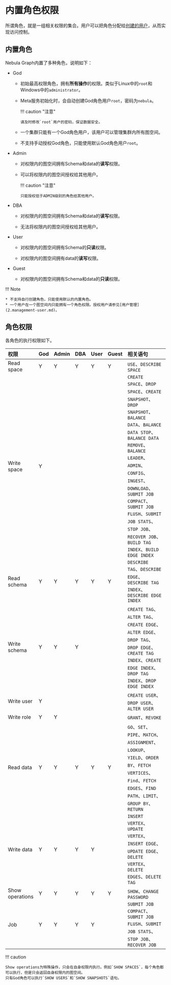 # 内置角色权限

所谓角色，就是一组相关权限的集合。用户可以把角色分配给[创建的用户](2.management-user.md)，从而实现访问控制。

## 内置角色

Nebula Graph内置了多种角色，说明如下：

- God

  - 初始最高权限角色，拥有**所有操作**的权限。类似于Linux中的`root`和Windows中的`administrator`。

  - Meta服务初始化时，会自动创建God角色用户`root`，密码为`nebula`。

    !!! caution "注意"

        请及时修改`root`用户的密码，保证数据安全。

  - 一个集群只能有一个God角色用户，该用户可以管理集群内所有图空间。

  - 不支持手动授权God角色，只能使用默认God角色用户`root`。

- Admin

  - 对权限内的图空间拥有Schema和data的**读写**权限。

  - 可以将权限内的图空间授权给其他用户。

    !!! caution "注意"

        只能授权低于ADMIN级别的角色给其他用户。

- DBA

  - 对权限内的图空间拥有Schema和data的**读写**权限。

  - 无法将权限内的图空间授权给其他用户。

- User

  - 对权限内的图空间拥有Schema的**只读**权限。

  - 对权限内的图空间拥有data的**读写**权限。

- Guest

  - 对权限内的图空间拥有Schema和data的**只读**权限。

!!! Note

    * 不支持自行创建角色，只能使用默认的内置角色。
    * 一个用户在一个图空间内只能拥有一个角色权限。授权用户请参见[用户管理](2.management-user.md)。

## 角色权限
各角色的执行权限如下。

  |权限|God  |Admin|DBA|User|Guest|相关语句|
  |:---|:---|:---|:---|:---|:---|:---|
  |Read space|Y|Y|Y|Y|Y|`USE`、`DESCRIBE SPACE`|
  |Write space|Y|||||`CREATE SPACE`、`DROP SPACE`、`CREATE SNAPSHOT`、`DROP SNAPSHOT`、`BALANCE DATA`、`BALANCE DATA STOP`、`BALANCE DATA REMOVE`、`BALANCE LEADER`、`ADMIN`、`CONFIG`、`INGEST`、`DOWNLOAD`、`SUBMIT JOB COMPACT`、`SUBMIT JOB FLUSH`、`SUBMIT JOB STATS`、`STOP JOB`、`RECOVER JOB`、`BUILD TAG INDEX`、`BUILD EDGE INDEX`|
  |Read schema|Y|Y|Y|Y|Y|`DESCRIBE TAG`、`DESCRIBE EDGE`、`DESCRIBE TAG INDEX`、`DESCRIBE EDGE INDEX`|
  |Write schema|Y|Y|Y|||`CREATE TAG`、`ALTER TAG`、`CREATE EDGE`、`ALTER EDGE`、`DROP TAG`、`DROP EDGE`、`CREATE TAG INDEX`、`CREATE EDGE INDEX`、`DROP TAG INDEX`、`DROP EDGE INDEX`|
  |Write user|Y|||||`CREATE USER`、`DROP USER`、`ALTER USER`|
  |Write role|Y|Y||||`GRANT`、`REVOKE`|
  |Read data|Y|Y|Y|Y|Y|`GO`、`SET`、`PIPE`、`MATCH`、`ASSIGNMENT`、`LOOKUP`、`YIELD`、`ORDER BY`、`FETCH VERTICES`、`Find`、`FETCH EDGES`、`FIND PATH`、`LIMIT`、`GROUP BY`、`RETURN`|
  |Write data|Y|Y|Y|Y||`INSERT VERTEX`、`UPDATE VERTEX`、`INSERT EDGE`、`UPDATE EDGE`、`DELETE VERTEX`、`DELETE EDGES`、`DELETE TAG`|
  |Show operations|Y|Y|Y|Y|Y|`SHOW`、`CHANGE PASSWORD`|
  |Job|Y|Y|Y|Y||`SUBMIT JOB COMPACT`、`SUBMIT JOB FLUSH`、`SUBMIT JOB STATS`、`STOP JOB`、`RECOVER JOB`|

!!! caution

    Show operations为特殊操作，只会在自身权限内执行。例如`SHOW SPACES`，每个角色都可以执行，但是只会返回自身权限内的图空间。
    只有God角色可以执行`SHOW USERS`和`SHOW SNAPSHOTS`语句。
